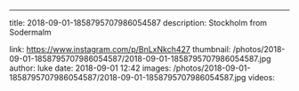 ---
title: 2018-09-01-1858795707986054587
description: Stockholm from Sodermalm

link: https://www.instagram.com/p/BnLxNkch427
thumbnail: /photos/2018-09-01-1858795707986054587/2018-09-01-1858795707986054587.jpg
author: luke
date: 2018-09-01 12:42
images: /photos/2018-09-01-1858795707986054587/2018-09-01-1858795707986054587.jpg
videos: 
